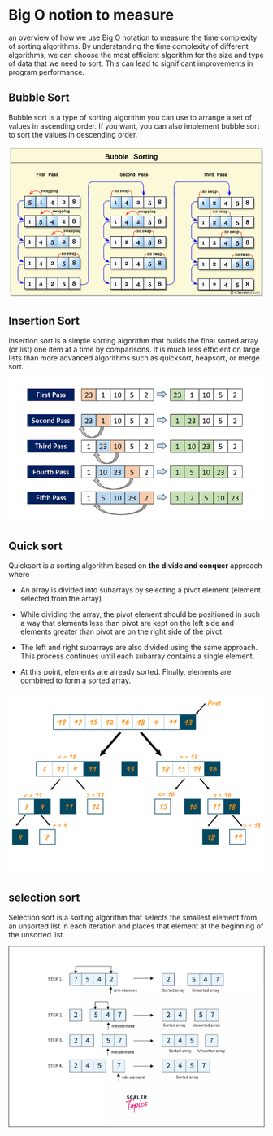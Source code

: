 # Big O notion to measure

an overview of how we use Big O notation to measure the time complexity of sorting algorithms. By understanding the time complexity of different algorithms, we can choose the most efficient algorithm for the size and type of data that we need to sort. This can lead to significant improvements in program performance.

## Bubble Sort

Bubble sort is a type of sorting algorithm you can use to arrange a set of values in ascending order. If you want, you can also implement bubble sort to sort the values in descending order.

![bubble sort](img/bubble-short.png)

## Insertion Sort

Insertion sort is a simple sorting algorithm that builds the final sorted array (or list) one item at a time by comparisons. It is much less efficient on large lists than more advanced algorithms such as quicksort, heapsort, or merge sort.

![Insertion sort](img/Insertion_sort.png)

## Quick sort

Quicksort is a sorting algorithm based on **the divide and conquer** approach where

- An array is divided into subarrays by selecting a pivot element (element selected from the array).

- While dividing the array, the pivot element should be positioned in such a way that elements less than pivot are kept on the left side and elements greater than pivot are on the right side of the pivot.
- The left and right subarrays are also divided using the same approach. This process continues until each subarray contains a single element.
- At this point, elements are already sorted. Finally, elements are combined to form a sorted array.

![Quick sort](img/quick_sort.png)

## selection sort

Selection sort is a sorting algorithm that selects the smallest element from an unsorted list in each iteration and places that element at the beginning of the unsorted list.

![selection sort](img/selection_sort.webp)
